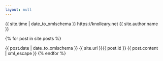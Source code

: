 ```yaml
---
layout: null
---
```


<?xml version="1.0" encoding="utf-8"?>
<feed xmlns="http://www.w3.org/2005/Atom">

 <title>{{ site.title }}</title>
 <link href="https://knolleary.net/feed/" rel="self"/>
 <link href="https://knolleary.net"/>
 <updated>{{ site.time | date_to_xmlschema }}</updated>
 <id>https://knolleary.net</id>
 <author>
   <name>{{ site.author.name }}</name>
 </author>

 {% for post in site.posts %}
 <entry>
   <title>{{ post.title }}</title>
   <link href="{{ site.url }}{{ post.url }}"/>
   <updated>{{ post.date | date_to_xmlschema }}</updated>
   <id>{{ site.url }}{{ post.id }}</id>
   <content type="html">{{ post.content | xml_escape }}</content>
 </entry>
 {% endfor %}

</feed>
